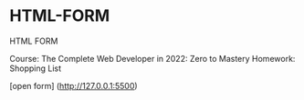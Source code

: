 # HTML-FORM


HTML FORM 

Course: The Complete Web Developer in 2022: Zero to Mastery Homework: Shopping List


[open form] (http://127.0.0.1:5500)
